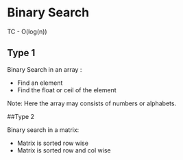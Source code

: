 # Binary Search

TC - O(log(n))

## Type 1
Binary Search in an array :
* Find an element
* Find the float or ceil of the element
                             
Note: Here the array may consists of numbers or alphabets.

##Type 2

Binary search in a matrix:
* Matrix is sorted row wise
* Matrix is sorted row and col wise
 
  
